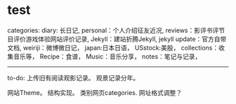 # test
categories: 
diary: 长日记, 
personal：个人介绍征友近况, 
reviews：影评书评节目评价游戏体验网站评价记录, 
Jekyll：建站折腾Jekyll, 
jekyll update：官方自带文档, 
weiriji：微博微日记，
japan:日本日语，
USstock:美股，
collections：收集音乐等，
Recipe：食谱，
Music：音乐分享，
notes：笔记与记录，

---

to-do:
上传旧有阅读观影记录。
观景记录分年。

网站Theme。
结构实现。
类别网页categories.
网址格式调整？